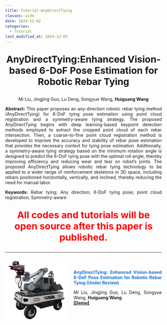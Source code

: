 ```yaml
---
title: Tutorial-AnyDirectTying
classes: wide
date: 2024-12-02
categories: 
  - Tutorial
last_modified_at: 2024-12-03
---
```



<div style="text-align: center;">
  <p style="font-size: 30px; font-weight: bold;">AnyDirectTying:Enhanced Vision-based 6-DoF Pose Estimation for Robotic Rebar Tying<br/>
  </p>
  <p>Mi Liu, Jingjing Guo, Lu Deng, Songyue Wang, <strong>Huiguang Wang</strong></p>

<div style="text-align: justify;">
  <p><strong>Abstract:</strong> This paper proposes an any-direction robotic rebar tying method (AnyDirectTying) for
 6-DoF tying pose estimation using point cloud registration and a symmetry-aware tying
 strategy. The proposed AnyDirectTying begins with deep learning-based keypoint
 detection methods employed to extract the cropped point cloud of each rebar
 intersection. Then, a coarse-to-fine point cloud registration method is developed to
 improve the accuracy and stability of rebar pose estimation that provides the
 necessary context for tying pose estimation. Additionally, a symmetry-aware tying
 strategy based on the minimum rotation angle is designed to predict the 6-DoF tying
 pose with the optimal roll angle, thereby improving efficiency and reducing wear and
 tear on robot’s joints. The proposed AnyDirectTying allows robotic rebar tying
 technology to be applied to a wider range of reinforcement skeletons in 3D space,
 including rebars positioned horizontally, vertically, and inclined, thereby reducing the
 need for manual labor.
  </p>
  <p><strong>Keywords:</strong> Rebar tying;  Any direction;  6-DoF tying pose;  point cloud registration;  Symmetry-aware
  </p>
</div>

<div style="text-align: center;">
  <p style="color: red; font-size: 30px; font-weight: bold;">
    All codes and tutorials will be open source after this paper is published.
  </p>
</div>

<hr>

<div style="display: flex; align-items: center; margin-top: 20px; margin-bottom: 20px;">
  <img src="/web_resources\project\ugv.png" style="flex-shrink: 0; width: 200px; margin-right: 20px;"/>
  <div style="text-align: justify;">
    <span style="color:#1772d0; display: block; margin-bottom: 10px;">
      <b>AnyDirectTying: Enhanced Vision-based 6-DoF Pose Estimation for Robotic Rebar Tying (Under Review)</b>
    </span>
    <p>Mi Liu, Jingjing Guo, Lu Deng, Songyue Wang, <strong>Huiguang Wang</strong>
    <br>
      <a href="https://www.youtube.com/watch?v=7VkRotXTWYA&list=PLHXybvFCWrYLfXiHWue_Mre6Mk0OO2tC2"><b>[Demo]</b></a>
    </p>
  </div>
</div>